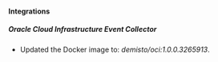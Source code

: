 
#### Integrations

##### Oracle Cloud Infrastructure Event Collector

- Updated the Docker image to: *demisto/oci:1.0.0.3265913*.

